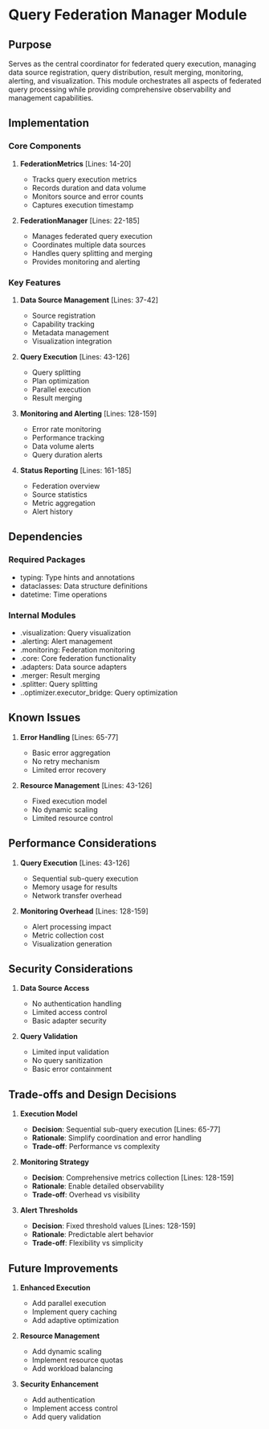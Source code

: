 # Query Federation Manager Module

## Purpose

Serves as the central coordinator for federated query execution, managing data source registration, query distribution, result merging, monitoring, alerting, and visualization. This module orchestrates all aspects of federated query processing while providing comprehensive observability and management capabilities.

## Implementation

### Core Components

1. **FederationMetrics** [Lines: 14-20]

   - Tracks query execution metrics
   - Records duration and data volume
   - Monitors source and error counts
   - Captures execution timestamp

2. **FederationManager** [Lines: 22-185]
   - Manages federated query execution
   - Coordinates multiple data sources
   - Handles query splitting and merging
   - Provides monitoring and alerting

### Key Features

1. **Data Source Management** [Lines: 37-42]

   - Source registration
   - Capability tracking
   - Metadata management
   - Visualization integration

2. **Query Execution** [Lines: 43-126]

   - Query splitting
   - Plan optimization
   - Parallel execution
   - Result merging

3. **Monitoring and Alerting** [Lines: 128-159]

   - Error rate monitoring
   - Performance tracking
   - Data volume alerts
   - Query duration alerts

4. **Status Reporting** [Lines: 161-185]
   - Federation overview
   - Source statistics
   - Metric aggregation
   - Alert history

## Dependencies

### Required Packages

- typing: Type hints and annotations
- dataclasses: Data structure definitions
- datetime: Time operations

### Internal Modules

- .visualization: Query visualization
- .alerting: Alert management
- .monitoring: Federation monitoring
- .core: Core federation functionality
- .adapters: Data source adapters
- .merger: Result merging
- .splitter: Query splitting
- ..optimizer.executor_bridge: Query optimization

## Known Issues

1. **Error Handling** [Lines: 65-77]

   - Basic error aggregation
   - No retry mechanism
   - Limited error recovery

2. **Resource Management** [Lines: 43-126]
   - Fixed execution model
   - No dynamic scaling
   - Limited resource control

## Performance Considerations

1. **Query Execution** [Lines: 43-126]

   - Sequential sub-query execution
   - Memory usage for results
   - Network transfer overhead

2. **Monitoring Overhead** [Lines: 128-159]
   - Alert processing impact
   - Metric collection cost
   - Visualization generation

## Security Considerations

1. **Data Source Access**

   - No authentication handling
   - Limited access control
   - Basic adapter security

2. **Query Validation**
   - Limited input validation
   - No query sanitization
   - Basic error containment

## Trade-offs and Design Decisions

1. **Execution Model**

   - **Decision**: Sequential sub-query execution [Lines: 65-77]
   - **Rationale**: Simplify coordination and error handling
   - **Trade-off**: Performance vs complexity

2. **Monitoring Strategy**

   - **Decision**: Comprehensive metrics collection [Lines: 128-159]
   - **Rationale**: Enable detailed observability
   - **Trade-off**: Overhead vs visibility

3. **Alert Thresholds**
   - **Decision**: Fixed threshold values [Lines: 128-159]
   - **Rationale**: Predictable alert behavior
   - **Trade-off**: Flexibility vs simplicity

## Future Improvements

1. **Enhanced Execution**

   - Add parallel execution
   - Implement query caching
   - Add adaptive optimization

2. **Resource Management**

   - Add dynamic scaling
   - Implement resource quotas
   - Add workload balancing

3. **Security Enhancement**
   - Add authentication
   - Implement access control
   - Add query validation
